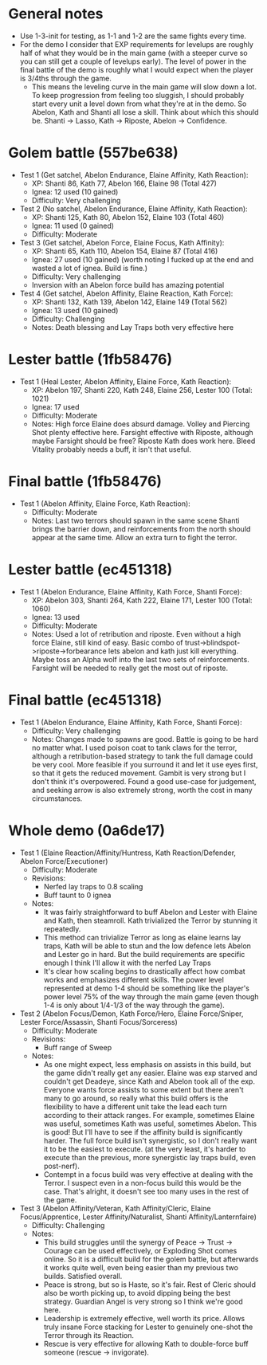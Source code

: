 # General notes

- Use 1-3-init for testing, as 1-1 and 1-2 are the same fights every time.
- For the demo I consider that EXP requirements for levelups are roughly half of what they would be in the main game (with a steeper curve so you can still get a couple of levelups early). The level of power in the final battle of the demo is roughly what I would expect when the player is 3/4ths through the game.
    - This means the leveling curve in the main game will slow down a lot. To keep progression from feeling too sluggish, I should probably start every unit a level down from what they're at in the demo. So Abelon, Kath and Shanti all lose a skill. Think about which this should be. Shanti -> Lasso, Kath -> Riposte, Abelon -> Confidence.

# Golem battle (557be638)

- Test 1 (Get satchel, Abelon Endurance, Elaine Affinity, Kath Reaction):
    - XP: Shanti 86, Kath 77, Abelon 166, Elaine 98 (Total 427)
    - Ignea: 12 used (10 gained)
    - Difficulty: Very challenging
- Test 2 (No satchel, Abelon Endurance, Elaine Affinity, Kath Reaction):
    - XP: Shanti 125, Kath 80, Abelon 152, Elaine 103 (Total 460)
    - Ignea: 11 used (0 gained)
    - Difficulty: Moderate
- Test 3 (Get satchel, Abelon Force, Elaine Focus, Kath Affinity):
    - XP: Shanti 65, Kath 110, Abelon 154, Elaine 87 (Total 416)
    - Ignea: 27 used (10 gained) (worth noting I fucked up at the end and wasted a lot of ignea. Build is fine.)
    - Difficulty: Very challenging
    - Inversion with an Abelon force build has amazing potential
- Test 4 (Get satchel, Abelon Affinity, Elaine Reaction, Kath Force):
    - XP: Shanti 132, Kath 139, Abelon 142, Elaine 149 (Total 562)
    - Ignea: 13 used (10 gained)
    - Difficulty: Challenging
    - Notes: Death blessing and Lay Traps both very effective here

# Lester battle (1fb58476)

- Test 1 (Heal Lester, Abelon Affinity, Elaine Force, Kath Reaction):
    - XP: Abelon 197, Shanti 220, Kath 248, Elaine 256, Lester 100 (Total: 1021)
    - Ignea: 17 used
    - Difficulty: Moderate
    - Notes: High force Elaine does absurd damage. Volley and Piercing Shot plenty effective here. Farsight effective with Riposte, although maybe Farsight should be free? Riposte Kath does work here. Bleed Vitality probably needs a buff, it isn't that useful.

# Final battle (1fb58476)

- Test 1 (Abelon Affinity, Elaine Force, Kath Reaction):
    - Difficulty: Moderate
    - Notes: Last two terrors should spawn in the same scene Shanti brings the barrier down, and reinforcements from the north should appear at the same time. Allow an extra turn to fight the terror.

# Lester battle (ec451318)

- Test 1 (Abelon Endurance, Elaine Affinity, Kath Force, Shanti Force):
    - XP: Abelon 303, Shanti 264, Kath 222, Elaine 171, Lester 100 (Total: 1060)
    - Ignea: 13 used
    - Difficulty: Moderate
    - Notes: Used a lot of retribution and riposte. Even without a high force Elaine, still kind of easy. Basic combo of trust->blindspot->riposte->forbearance lets abelon and kath just kill everything. Maybe toss an Alpha wolf into the last two sets of reinforcements. Farsight will be needed to really get the most out of riposte.

# Final battle (ec451318)

- Test 1 (Abelon Endurance, Elaine Affinity, Kath Force, Shanti Force):
    - Difficulty: Very challenging
    - Notes: Changes made to spawns are good. Battle is going to be hard no matter what. I used poison coat to tank claws for the terror, although a retribution-based strategy to tank the full damage could be very cool. More feasible if you surround it and let it use eyes first, so that it gets the reduced movement. Gambit is very strong but I don't think it's overpowered. Found a good use-case for judgement, and seeking arrow is also extremely strong, worth the cost in many circumstances.

# Whole demo (0a6de17)

- Test 1 (Elaine Reaction/Affinity/Huntress, Kath Reaction/Defender, Abelon Force/Executioner)
    - Difficulty: Moderate
    - Revisions:
        - Nerfed lay traps to 0.8 scaling
        - Buff taunt to 0 ignea
    - Notes:
        - It was fairly straightforward to buff Abelon and Lester with Elaine and Kath, then steamroll. Kath trivialized the Terror by stunning it repeatedly.
        - This method can trivialize Terror as long as elaine learns lay traps, Kath will be able to stun and the low defence lets Abelon and Lester go in hard. But the build requirements are specific enough I think I'll allow it with the nerfed Lay Traps
        - It's clear how scaling begins to drastically affect how combat works and emphasizes different skills. The power level represented at demo 1-4 should be something like the player's power level 75% of the way through the main game (even though 1-4 is only about 1/4-1/3 of the way through the game). 
- Test 2 (Abelon Focus/Demon, Kath Force/Hero, Elaine Force/Sniper, Lester Force/Assassin, Shanti Focus/Sorceress)
    - Difficulty: Moderate
    - Revisions:
        - Buff range of Sweep
    - Notes:
        - As one might expect, less emphasis on assists in this build, but the game didn't really get any easier. Elaine was exp starved and couldn't get Deadeye, since Kath and Abelon took all of the exp. Everyone wants force assists to some extent but there aren't many to go around, so really what this build offers is the flexibility to have a different unit take the lead each turn according to their attack ranges. For example, sometimes Elaine was useful, sometimes Kath was useful, sometimes Abelon. This is good! But I'll have to see if the affinity build is significantly harder. The full force build isn't synergistic, so I don't really want it to be the easiest to execute. (at the very least, it's harder to execute than the previous, more synergistic lay traps build, even post-nerf).
        - Contempt in a focus build was very effective at dealing with the Terror. I suspect even in a non-focus build this would be the case. That's alright, it doesn't see too many uses in the rest of the game.
- Test 3 (Abelon Affinity/Veteran, Kath Affinity/Cleric, Elaine Focus/Apprentice, Lester Affinity/Naturalist, Shanti Affinity/Lanternfaire)
    - Difficulty: Challenging
    - Notes:
        - This build struggles until the synergy of Peace -> Trust -> Courage can be used effectively, or Exploding Shot comes online. So it is a difficult build for the golem battle, but afterwards it works quite well, even being easier than my previous two builds. Satisfied overall.
        - Peace is strong, but so is Haste, so it's fair. Rest of Cleric should also be worth picking up, to avoid dipping being the best strategy. Guardian Angel is very strong so I think we're good here.
        - Leadership is extremely effective, well worth its price. Allows truly insane Force stacking for Lester to genuinely one-shot the Terror through its Reaction.
        - Rescue is very effective for allowing Kath to double-force buff someone (rescue -> invigorate).